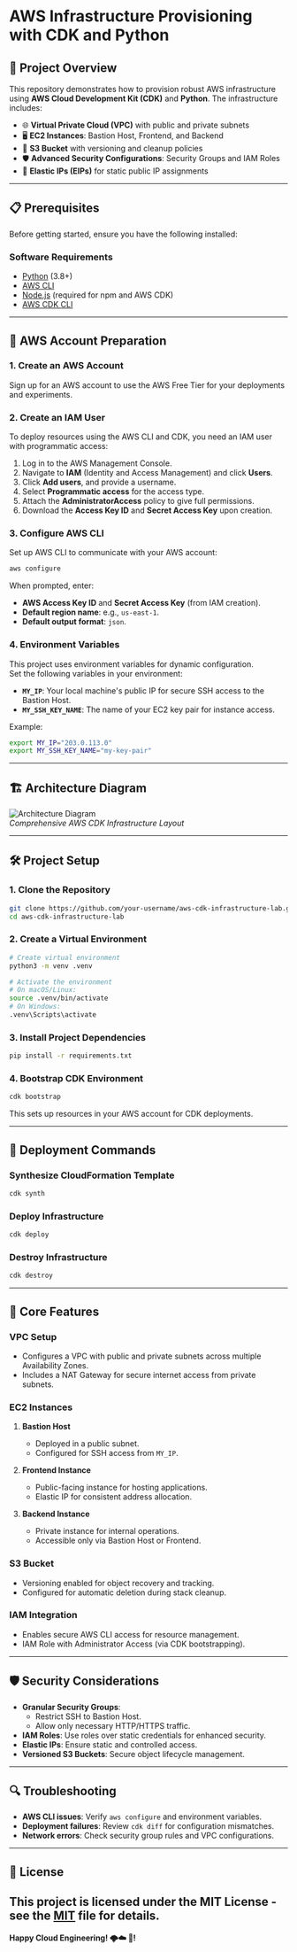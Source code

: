 # **AWS Infrastructure Provisioning with CDK and Python**

## 🚀 Project Overview

This repository demonstrates how to provision robust AWS infrastructure using **AWS Cloud Development Kit (CDK)** and **Python**. The infrastructure includes:

- 🌐 **Virtual Private Cloud (VPC)** with public and private subnets  
- 🖥️ **EC2 Instances**: Bastion Host, Frontend, and Backend  
- 💾 **S3 Bucket** with versioning and cleanup policies  
- 🛡️ **Advanced Security Configurations**: Security Groups and IAM Roles  
- 🌟 **Elastic IPs (EIPs)** for static public IP assignments  

---

## 📋 Prerequisites

Before getting started, ensure you have the following installed:

### Software Requirements
- [Python](https://www.python.org/downloads/) (3.8+)  
- [AWS CLI](https://aws.amazon.com/cli/)  
- [Node.js](https://nodejs.org/) (required for npm and AWS CDK)  
- [AWS CDK CLI](https://docs.aws.amazon.com/cdk/latest/guide/cli.html)  

---

## 🔐 AWS Account Preparation

### 1. Create an AWS Account  
Sign up for an AWS account to use the AWS Free Tier for your deployments and experiments.

### 2. Create an IAM User  
To deploy resources using the AWS CLI and CDK, you need an IAM user with programmatic access:  

1. Log in to the AWS Management Console.  
2. Navigate to **IAM** (Identity and Access Management) and click **Users**.  
3. Click **Add users**, and provide a username.  
4. Select **Programmatic access** for the access type.  
5. Attach the **AdministratorAccess** policy to give full permissions.  
6. Download the **Access Key ID** and **Secret Access Key** upon creation.

### 3. Configure AWS CLI  
Set up AWS CLI to communicate with your AWS account:

```bash
aws configure
```

When prompted, enter:  
- **AWS Access Key ID** and **Secret Access Key** (from IAM creation).  
- **Default region name**: e.g., `us-east-1`.  
- **Default output format**: `json`.  

### 4. Environment Variables  
This project uses environment variables for dynamic configuration.  
Set the following variables in your environment:

- **`MY_IP`**: Your local machine's public IP for secure SSH access to the Bastion Host.  
- **`MY_SSH_KEY_NAME`**: The name of your EC2 key pair for instance access.  

Example:  
```bash
export MY_IP="203.0.113.0"
export MY_SSH_KEY_NAME="my-key-pair"
```

---

## 🏗️ Architecture Diagram

![Architecture Diagram](architecture-diagram.png)  
*Comprehensive AWS CDK Infrastructure Layout*

---

## 🛠️ Project Setup

### 1. Clone the Repository  
```bash
git clone https://github.com/your-username/aws-cdk-infrastructure-lab.git
cd aws-cdk-infrastructure-lab
```

### 2. Create a Virtual Environment  
```bash
# Create virtual environment
python3 -m venv .venv

# Activate the environment
# On macOS/Linux:
source .venv/bin/activate
# On Windows:
.venv\Scripts\activate
```

### 3. Install Project Dependencies  
```bash
pip install -r requirements.txt
```

### 4. Bootstrap CDK Environment  
```bash
cdk bootstrap
```
This sets up resources in your AWS account for CDK deployments.

---

## 🚢 Deployment Commands

### Synthesize CloudFormation Template  
```bash
cdk synth
```

### Deploy Infrastructure  
```bash
cdk deploy
```

### Destroy Infrastructure  
```bash
cdk destroy
```

---

## 🌟 Core Features

### **VPC Setup**
- Configures a VPC with public and private subnets across multiple Availability Zones.  
- Includes a NAT Gateway for secure internet access from private subnets.  

### **EC2 Instances**
1. **Bastion Host**  
   - Deployed in a public subnet.  
   - Configured for SSH access from `MY_IP`.  

2. **Frontend Instance**  
   - Public-facing instance for hosting applications.  
   - Elastic IP for consistent address allocation.  

3. **Backend Instance**  
   - Private instance for internal operations.  
   - Accessible only via Bastion Host or Frontend.  

### **S3 Bucket**
- Versioning enabled for object recovery and tracking.  
- Configured for automatic deletion during stack cleanup.  

### **IAM Integration**
- Enables secure AWS CLI access for resource management.  
- IAM Role with Administrator Access (via CDK bootstrapping).

---

## 🛡️ Security Considerations

- **Granular Security Groups**:  
  - Restrict SSH to Bastion Host.  
  - Allow only necessary HTTP/HTTPS traffic.  
- **IAM Roles**: Use roles over static credentials for enhanced security.  
- **Elastic IPs**: Ensure static and controlled access.  
- **Versioned S3 Buckets**: Secure object lifecycle management.

---

## 🔍 Troubleshooting

- **AWS CLI issues**: Verify `aws configure` and environment variables.  
- **Deployment failures**: Review `cdk diff` for configuration mismatches.  
- **Network errors**: Check security group rules and VPC configurations.

---

## 📜 License  


This project is licensed under the MIT License - see the [MIT](LICENSE) file for details.
---

**Happy Cloud Engineering! 🌩️☁️ 🚀!**